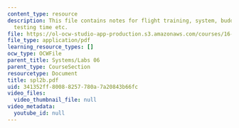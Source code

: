 ```yaml
---
content_type: resource
description: This file contains notes for flight training, system, buddy box, flight
  testing time etc.
file: https://ol-ocw-studio-app-production.s3.amazonaws.com/courses/16-01-unified-engineering-i-ii-iii-iv-fall-2005-spring-2006/341352ff80088257780a7a20843b66fc_spl2b.pdf
file_type: application/pdf
learning_resource_types: []
ocw_type: OCWFile
parent_title: Systems/Labs 06
parent_type: CourseSection
resourcetype: Document
title: spl2b.pdf
uid: 341352ff-8008-8257-780a-7a20843b66fc
video_files:
  video_thumbnail_file: null
video_metadata:
  youtube_id: null
---
```

